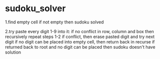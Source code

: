 # sudoku_solver

1.find empty cell
if not empty then sudoku solved

2.try paste every digit 1-9 into it:
if no conflict in row, column and box then recursively repeat steps 1-2 
if conflict, then erase pasted digit and try next digit 
if no digit can be placed into empty cell, then return back in recurse
if returned back to root and no digit can be placed then sudoku doesn't have solution